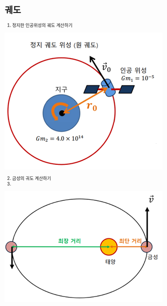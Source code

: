 # 궤도
1. 정지한 인공위성의 궤도 계산하기 

<center>
  <img
    src="인공위성.PNG"
  />
</center>

2. 금성의 궈도 계산하기 
3. 
<center>
  <img
    src="금성궤도.PNG"
  />
</center>
